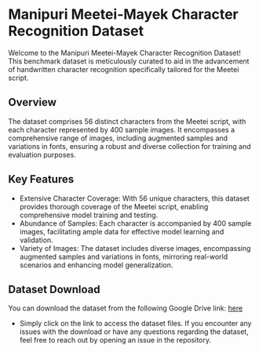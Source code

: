 # Manipuri Meetei-Mayek Character Recognition Dataset
Welcome to the Manipuri Meetei-Mayek Character Recognition Dataset! This benchmark dataset is meticulously curated to aid in the advancement of handwritten character recognition specifically tailored for the Meetei script.

## Overview
The dataset comprises 56 distinct characters from the Meetei script, with each character represented by 400 sample images. It encompasses a comprehensive range of images, including augmented samples and variations in fonts, ensuring a robust and diverse collection for training and evaluation purposes.

## Key Features
- Extensive Character Coverage: With 56 unique characters, this dataset provides thorough coverage of the Meetei script, enabling comprehensive model training and testing.
- Abundance of Samples: Each character is accompanied by 400 sample images, facilitating ample data for effective model learning and validation.
- Variety of Images: The dataset includes diverse images, encompassing augmented samples and variations in fonts, mirroring real-world scenarios and enhancing model generalization.

## Dataset Download
You can download the dataset from the following Google Drive link: [here](https://drive.google.com/drive/folders/1NWRbqklyDKN408T9zIga4cS9PZf9vlBY?usp=sharing)

- Simply click on the link to access the dataset files. If you encounter any issues with the download or have any questions regarding the dataset, feel free to reach out by opening an issue in the repository.
